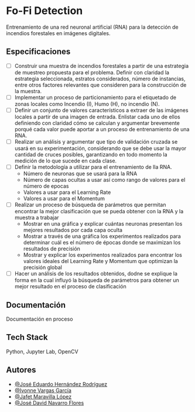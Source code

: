 
# Fo-Fi Detection

Entrenamiento de una red neuronal artificial (RNA) para la detección de incendios forestales en imágenes digitales.



## Especificaciones

- [ ]  Construir una muestra de incendios forestales a partir de una estrategia de muestreo propuesta para el problema. Definir con claridad la estrategia seleccionada, estratos considerados, número de instancias, entre otros factores relevantes que consideren para la construcción de la muestra.
- [ ]  Implementar un proceso de particionamiento para el etiquetado de zonas locales como Incendio (I), Humo (H), no incendio (N). 
- [ ]  Definir un conjunto de valores característicos a extraer de las imágenes locales a partir de una imagen de entrada. Enlistar cada uno de ellos definiendo con claridad cómo se calculan y argumentar brevemente porqué cada valor puede aportar a un proceso de entrenamiento de una RNA.
- [ ]  Realizar un análisis y argumentar que tipo de validación cruzada se usará en su experimentación, considerando que se debe usar la mayor cantidad de cruces posibles, garantizando en todo momento la medición de lo que sucede en cada clase.
- [ ]  Definir la metodología a utilizar para el entrenamiento de lla RNA.
    - Número de neuronas que se usará para la RNA
    - Número de capas ocultas a usar así como rango de valores para el número de epocas 
    - Valores a usar para el Learning Rate
    - Valores a usar para el Momentum
- [ ]  Realizar un proceso de búsqueda de parámetros que permitan encontrar la mejor clasificación que se pueda obtener con la RNA y la muestra a trabajar
    - Mostrar en una gráfica y explicar cuántas neuronas presentan los mejores resultados por cada capa oculta
    - Mostrar a través de una gráfica los experimentos realizados para determinar cuál es el número de épocas donde se maximizan los resultados de precisión
    - Mostrar y explicar los experimentos realizados para encontrar los valores ideales del Learning Rate y Momentum que optimizan la precisión global
- [ ]  Hacer un análisis de los resultados obtenidos, dodne se explique la forma en la cual influyó la búsqueda de parámetros para obtener un mejor resultado en el proceso de clasificación

## Documentación

Documentación en proceso


## Tech Stack

Python, Jupyter Lab, OpenCV




## Autores

- [@José Eduardo Hernández Rodríguez](https://www.instagram.com/__edhe/)
- [@Ivonne Vargas García](https://www.instagram.com/__edhe/)
- [@Jafet Maravilla López](https://www.instagram.com/__edhe/)
- [@José David Navarro Flores](https://www.instagram.com/__edhe/)